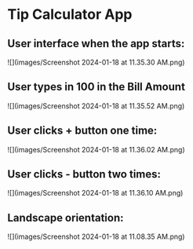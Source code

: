 # Tip Calculator App

## User interface when the app starts:

![](images/Screenshot 2024-01-18 at 11.35.30 AM.png)

## User types in 100 in the Bill Amount
![](images/Screenshot 2024-01-18 at 11.35.52 AM.png)

## User clicks + button one time:
![](images/Screenshot 2024-01-18 at 11.36.02 AM.png)

## User clicks - button two times:
![](images/Screenshot 2024-01-18 at 11.36.10 AM.png)

## Landscape orientation:

![](images/Screenshot 2024-01-18 at 11.08.35 AM.png)

